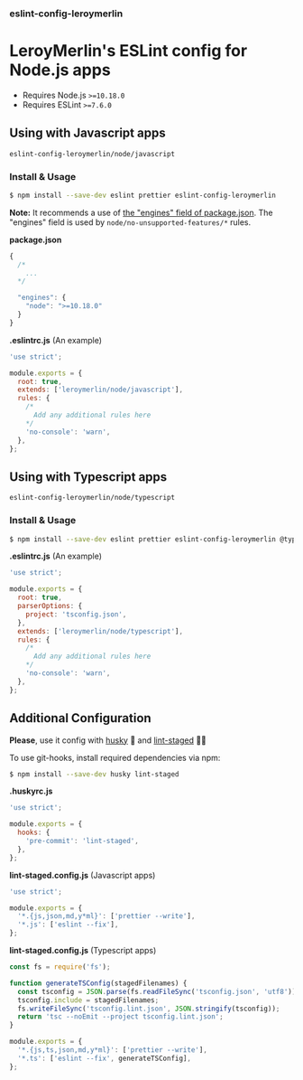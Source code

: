 ### eslint-config-leroymerlin

# LeroyMerlin's ESLint config for Node.js apps

- Requires Node.js `>=10.18.0`
- Requires ESLint `>=7.6.0`

## Using with Javascript apps

`eslint-config-leroymerlin/node/javascript`

### Install & Usage

```bash
$ npm install --save-dev eslint prettier eslint-config-leroymerlin
```

**Note:** It recommends a use of [the "engines" field of package.json](https://docs.npmjs.com/files/package.json#engines). The "engines" field is used by `node/no-unsupported-features/*` rules.

**package.json**

```javascript
{
  /*
    ...
  */

  "engines": {
    "node": ">=10.18.0"
  }
}
```

**.eslintrc.js** (An example)

```javascript
'use strict';

module.exports = {
  root: true,
  extends: ['leroymerlin/node/javascript'],
  rules: {
    /*
      Add any additional rules here
    */
    'no-console': 'warn',
  },
};
```

## Using with Typescript apps

`eslint-config-leroymerlin/node/typescript`

### Install & Usage

```bash
$ npm install --save-dev eslint prettier eslint-config-leroymerlin @typescript-eslint/eslint-plugin
```

**.eslintrc.js** (An example)

```javascript
'use strict';

module.exports = {
  root: true,
  parserOptions: {
    project: 'tsconfig.json',
  },
  extends: ['leroymerlin/node/typescript'],
  rules: {
    /*
      Add any additional rules here
    */
    'no-console': 'warn',
  },
};
```

## Additional Configuration

**Please**, use it config with [husky](https://github.com/typicode/husky) 🐶 and [lint-staged](https://github.com/okonet/lint-staged) 🚫💩

To use git-hooks, install required dependencies via npm:

```bash
$ npm install --save-dev husky lint-staged
```

**.huskyrc.js**

```javascript
'use strict';

module.exports = {
  hooks: {
    'pre-commit': 'lint-staged',
  },
};
```

**lint-staged.config.js** (Javascript apps)

```javascript
'use strict';

module.exports = {
  '*.{js,json,md,y*ml}': ['prettier --write'],
  '*.js': ['eslint --fix'],
};
```

**lint-staged.config.js** (Typescript apps)

```javascript
const fs = require('fs');

function generateTSConfig(stagedFilenames) {
  const tsconfig = JSON.parse(fs.readFileSync('tsconfig.json', 'utf8'));
  tsconfig.include = stagedFilenames;
  fs.writeFileSync('tsconfig.lint.json', JSON.stringify(tsconfig));
  return 'tsc --noEmit --project tsconfig.lint.json';
}

module.exports = {
  '*.{js,ts,json,md,y*ml}': ['prettier --write'],
  '*.ts': ['eslint --fix', generateTSConfig],
};
```
